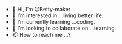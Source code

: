- 👋 Hi, I’m @Betty-maker
- 👀 I’m interested in ...living better life.
- 🌱 I’m currently learning ...coding.
- 💞️ I’m looking to collaborate on ...learning.
- 📫 How to reach me ...?

<!---
Betty-maker/Betty-maker is a ✨ special ✨ repository because its `README.md` (this file) appears on your GitHub profile.
You can click the Preview link to take a look at your changes.
--->
